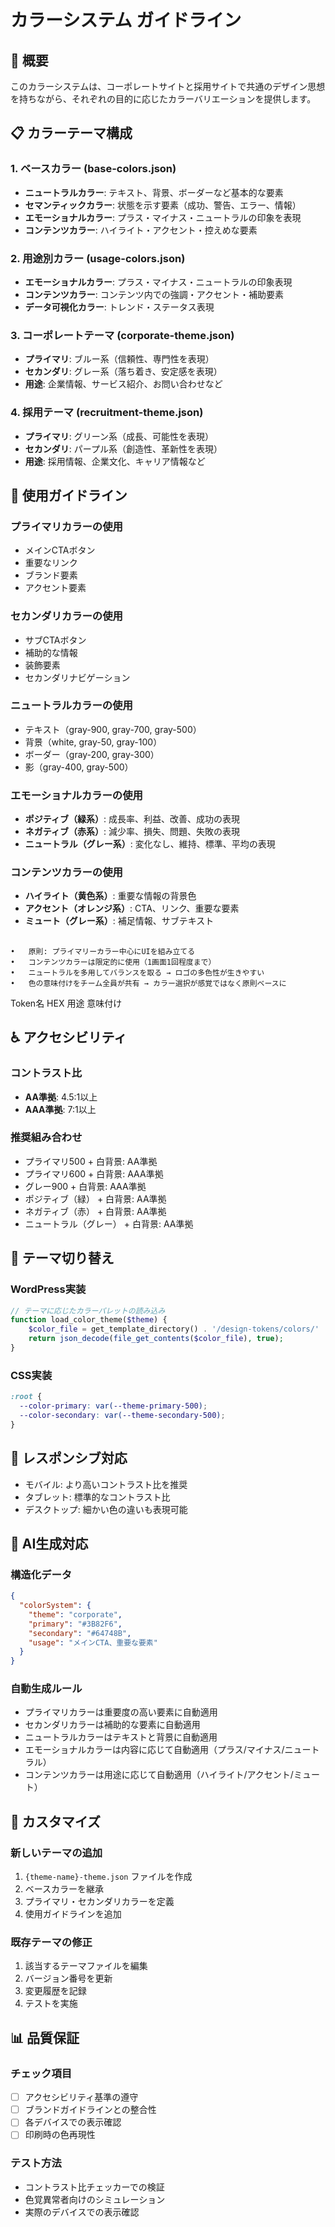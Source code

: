 # カラーシステム ガイドライン

## 🎨 概要

このカラーシステムは、コーポレートサイトと採用サイトで共通のデザイン思想を持ちながら、それぞれの目的に応じたカラーバリエーションを提供します。

## 📋 カラーテーマ構成

### 1. ベースカラー (base-colors.json)
- **ニュートラルカラー**: テキスト、背景、ボーダーなど基本的な要素
- **セマンティックカラー**: 状態を示す要素（成功、警告、エラー、情報）
- **エモーショナルカラー**: プラス・マイナス・ニュートラルの印象を表現
- **コンテンツカラー**: ハイライト・アクセント・控えめな要素

### 2. 用途別カラー (usage-colors.json)
- **エモーショナルカラー**: プラス・マイナス・ニュートラルの印象表現
- **コンテンツカラー**: コンテンツ内での強調・アクセント・補助要素
- **データ可視化カラー**: トレンド・ステータス表現

### 3. コーポレートテーマ (corporate-theme.json)
- **プライマリ**: ブルー系（信頼性、専門性を表現）
- **セカンダリ**: グレー系（落ち着き、安定感を表現）
- **用途**: 企業情報、サービス紹介、お問い合わせなど

### 4. 採用テーマ (recruitment-theme.json)
- **プライマリ**: グリーン系（成長、可能性を表現）
- **セカンダリ**: パープル系（創造性、革新性を表現）
- **用途**: 採用情報、企業文化、キャリア情報など

## 🎯 使用ガイドライン

### プライマリカラーの使用
- メインCTAボタン
- 重要なリンク
- ブランド要素
- アクセント要素

### セカンダリカラーの使用
- サブCTAボタン
- 補助的な情報
- 装飾要素
- セカンダリナビゲーション

### ニュートラルカラーの使用
- テキスト（gray-900, gray-700, gray-500）
- 背景（white, gray-50, gray-100）
- ボーダー（gray-200, gray-300）
- 影（gray-400, gray-500）

### エモーショナルカラーの使用
- **ポジティブ（緑系）**: 成長率、利益、改善、成功の表現
- **ネガティブ（赤系）**: 減少率、損失、問題、失敗の表現
- **ニュートラル（グレー系）**: 変化なし、維持、標準、平均の表現

### コンテンツカラーの使用
- **ハイライト（黄色系）**: 重要な情報の背景色
- **アクセント（オレンジ系）**: CTA、リンク、重要な要素
- **ミュート（グレー系）**: 補足情報、サブテキスト
##
	•	原則: プライマリーカラー中心にUIを組み立てる
	•	コンテンツカラーは限定的に使用（1画面1回程度まで）
	•	ニュートラルを多用してバランスを取る → ロゴの多色性が生きやすい
	•	色の意味付けをチーム全員が共有 → カラー選択が感覚ではなく原則ベースに


Token名
HEX
用途
意味付け

## ♿ アクセシビリティ

### コントラスト比
- **AA準拠**: 4.5:1以上
- **AAA準拠**: 7:1以上

### 推奨組み合わせ
- プライマリ500 + 白背景: AA準拠
- プライマリ600 + 白背景: AAA準拠
- グレー900 + 白背景: AAA準拠
- ポジティブ（緑） + 白背景: AA準拠
- ネガティブ（赤） + 白背景: AA準拠
- ニュートラル（グレー） + 白背景: AA準拠

## 🔄 テーマ切り替え

### WordPress実装
```php
// テーマに応じたカラーパレットの読み込み
function load_color_theme($theme) {
    $color_file = get_template_directory() . '/design-tokens/colors/' . $theme . '-theme.json';
    return json_decode(file_get_contents($color_file), true);
}
```

### CSS実装
```css
:root {
  --color-primary: var(--theme-primary-500);
  --color-secondary: var(--theme-secondary-500);
}
```

## 📱 レスポンシブ対応

- モバイル: より高いコントラスト比を推奨
- タブレット: 標準的なコントラスト比
- デスクトップ: 細かい色の違いも表現可能

## 🤖 AI生成対応

### 構造化データ
```json
{
  "colorSystem": {
    "theme": "corporate",
    "primary": "#3B82F6",
    "secondary": "#64748B",
    "usage": "メインCTA、重要な要素"
  }
}
```

### 自動生成ルール
- プライマリカラーは重要度の高い要素に自動適用
- セカンダリカラーは補助的な要素に自動適用
- ニュートラルカラーはテキストと背景に自動適用
- エモーショナルカラーは内容に応じて自動適用（プラス/マイナス/ニュートラル）
- コンテンツカラーは用途に応じて自動適用（ハイライト/アクセント/ミュート）

## 🔧 カスタマイズ

### 新しいテーマの追加
1. `{theme-name}-theme.json` ファイルを作成
2. ベースカラーを継承
3. プライマリ・セカンダリカラーを定義
4. 使用ガイドラインを追加

### 既存テーマの修正
1. 該当するテーマファイルを編集
2. バージョン番号を更新
3. 変更履歴を記録
4. テストを実施

## 📊 品質保証

### チェック項目
- [ ] アクセシビリティ基準の遵守
- [ ] ブランドガイドラインとの整合性
- [ ] 各デバイスでの表示確認
- [ ] 印刷時の色再現性

### テスト方法
- コントラスト比チェッカーでの検証
- 色覚異常者向けのシミュレーション
- 実際のデバイスでの表示確認
